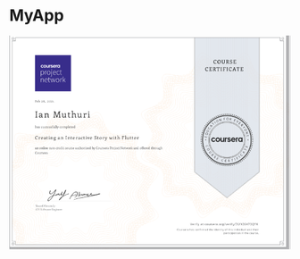 # MyApp

![Certitificate](https://github.com/ianSurii/Flutter_guided_project/blob/master/Screenshot%20from%202021-02-28%2020-54-05.png)
